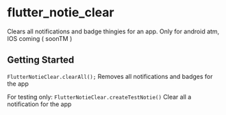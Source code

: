 # flutter_notie_clear

Clears all notifications and badge thingies for an app. Only for android atm, IOS coming ( soonTM )

## Getting Started

`FlutterNotieClear.clearAll();` 
Removes all notifications and badges for the app 

For testing only:
`FlutterNotieClear.createTestNotie()` 
Clear all a notification for the app

